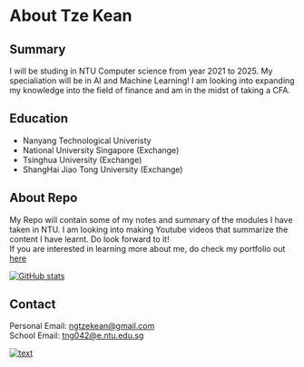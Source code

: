 # About Tze Kean

## Summary
I will be studing in NTU Computer science from year 2021 to 2025. My specialiation will be in AI and Machine Learning! I am looking into expanding my knowledge into the field of finance and am in the midst of taking a CFA.

## Education
- Nanyang Technological Univeristy
- National University Singapore (Exchange)
- Tsinghua University (Exchange)
- ShangHai Jiao Tong University (Exchange)

## About Repo
My Repo will contain some of my notes and summary of the modules I have taken in NTU. I am looking into making Youtube videos that summarize the content I have learnt. Do look forward to it!  
If you are interested in learning more about me, do check my portfolio out [here](https://hiiamtzekean.github.io)

[![GitHub stats](https://github-readme-stats.vercel.app/api?username=HiIAmTzeKean&show_icons=true)](https://github.com/anuraghazra/github-readme-stats) 

## Contact
Personal Email: ngtzekean@gmail.com  
School Email: tng042@e.ntu.edu.sg  

[![text](https://images.credly.com/size/100x100/images/d41de2b7-cbc2-47ec-bcf1-ebecbe83872f/GCC_badge_DA_1000x1000.png)](https://www.credly.com/badges/b7978e52-2b3f-45aa-b628-832a2971817e/public_url)

